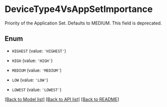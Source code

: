 # DeviceType4VsAppSetImportance

Priority of the Application Set. Defaults to MEDIUM. This field is deprecated.

## Enum

* `HIGHEST` (value: `'HIGHEST'`)

* `HIGH` (value: `'HIGH'`)

* `MEDIUM` (value: `'MEDIUM'`)

* `LOW` (value: `'LOW'`)

* `LOWEST` (value: `'LOWEST'`)

[[Back to Model list]](../README.md#documentation-for-models) [[Back to API list]](../README.md#documentation-for-api-endpoints) [[Back to README]](../README.md)



